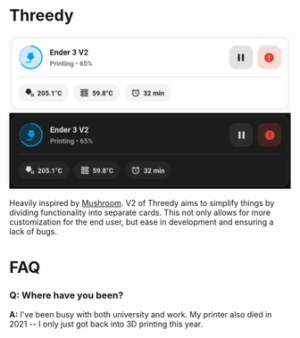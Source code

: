 # Threedy

![mockup light](img/mockup_light.png)
![mockup dark](img/mockup_dark.png)

Heavily inspired by [Mushroom](https://github.com/piitaya/lovelace-mushroom). V2 of Threedy aims to simplify things by dividing functionality into separate cards. This not only allows for more customization for the end user, but ease in development and ensuring a lack of bugs.


# FAQ


### Q: Where have you been?

**A:** I've been busy with both university and work. My printer also died in 2021 -- I only just got back into 3D printing this year. 
